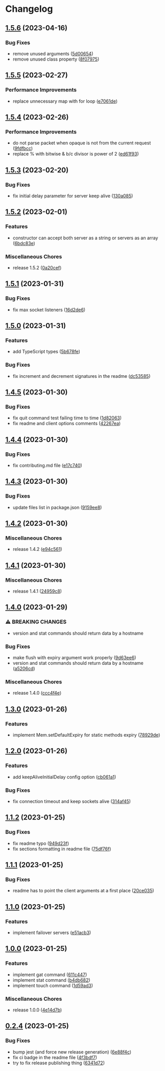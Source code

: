 # Changelog

## [1.5.6](https://github.com/alexzel/iomem/compare/v1.5.5...v1.5.6) (2023-04-16)


### Bug Fixes

* remove unused arguments ([5d00654](https://github.com/alexzel/iomem/commit/5d00654c7048dc78aba6ea35b9c432f9a3fc9e13))
* remove unused class property ([8f07975](https://github.com/alexzel/iomem/commit/8f079758f0081d0568bf520a580c6f86a645b7df))

## [1.5.5](https://github.com/alexzel/iomem/compare/v1.5.4...v1.5.5) (2023-02-27)


### Performance Improvements

* replace unnecessary map with for loop ([e7061de](https://github.com/alexzel/iomem/commit/e7061de89fab937ddf3bbacb5cb0de02c7a0f892))

## [1.5.4](https://github.com/alexzel/iomem/compare/v1.5.3...v1.5.4) (2023-02-26)


### Performance Improvements

* do not parse packet when opaque is not from the current request ([9fdfbcc](https://github.com/alexzel/iomem/commit/9fdfbcce27e171fcaa5ff0fc3f2a691e0972f5c0))
* replace % with bitwise & b/c divisor is power of 2 ([ed61f93](https://github.com/alexzel/iomem/commit/ed61f932c4ace89af6408ec00807fcab871c6ef1))

## [1.5.3](https://github.com/alexzel/iomem/compare/v1.5.2...v1.5.3) (2023-02-20)


### Bug Fixes

* fix initial delay parameter for server keep alive ([130a085](https://github.com/alexzel/iomem/commit/130a085c5ebf6e129fc6d169d22715c7c604222b))

## [1.5.2](https://github.com/alexzel/iomem/compare/v1.5.1...v1.5.2) (2023-02-01)


### Features

* constructor can accept both server as a string or servers as an array ([6bdc83e](https://github.com/alexzel/iomem/commit/6bdc83e78faac127d684ece5d7983ce256490040))


### Miscellaneous Chores

* release 1.5.2 ([0a20cef](https://github.com/alexzel/iomem/commit/0a20cef63eee5b9749f358cb6ead996e19c451aa))

## [1.5.1](https://github.com/alexzel/iomem/compare/v1.5.0...v1.5.1) (2023-01-31)


### Bug Fixes

* fix max socket listeners ([16d2de6](https://github.com/alexzel/iomem/commit/16d2de6245932f8e2e41875b04f8f138750224cb))

## [1.5.0](https://github.com/alexzel/iomem/compare/v1.4.5...v1.5.0) (2023-01-31)


### Features

* add TypeScript types ([5b678fe](https://github.com/alexzel/iomem/commit/5b678fed053905904f5d28154bd952988a05d2d2))


### Bug Fixes

* fix increment and decrement signatures in the readme ([dc53585](https://github.com/alexzel/iomem/commit/dc535854b5f7ac71ce9af09c3d7f4dc1ac0935e6))

## [1.4.5](https://github.com/alexzel/iomem/compare/v1.4.4...v1.4.5) (2023-01-30)


### Bug Fixes

* fix quit command test failing time to time ([1d82063](https://github.com/alexzel/iomem/commit/1d82063ef8a73d8e768a9a7593d578f60f3c8d2f))
* fix readme and client options comments ([42267ea](https://github.com/alexzel/iomem/commit/42267eaa6d38c8894098b278161e1172693ee24f))

## [1.4.4](https://github.com/alexzel/iomem/compare/v1.4.3...v1.4.4) (2023-01-30)


### Bug Fixes

* fix contributing.md file ([e17c740](https://github.com/alexzel/iomem/commit/e17c740dff47c4a6a939a15be6ca29c228471499))

## [1.4.3](https://github.com/alexzel/iomem/compare/v1.4.2...v1.4.3) (2023-01-30)


### Bug Fixes

* update files list in package.json ([9159ee8](https://github.com/alexzel/iomem/commit/9159ee81bed060dd83a592aa4729b17ec2c0edf7))

## [1.4.2](https://github.com/alexzel/iomem/compare/v1.4.1...v1.4.2) (2023-01-30)


### Miscellaneous Chores

* release 1.4.2 ([e94c561](https://github.com/alexzel/iomem/commit/e94c5610c535fec82fe94694121292cced594024))

## [1.4.1](https://github.com/alexzel/iomem/compare/v1.4.0...v1.4.1) (2023-01-30)


### Miscellaneous Chores

* release 1.4.1 ([24959c8](https://github.com/alexzel/iomem/commit/24959c8dd3ec29ebc1acc5d9fee2ef71d0a32a48))

## [1.4.0](https://github.com/alexzel/iomem/compare/v1.3.0...v1.4.0) (2023-01-29)


### ⚠ BREAKING CHANGES

* version and stat commands should return data by a hostname

### Bug Fixes

* make flush with expiry argument work properly ([9d63ee6](https://github.com/alexzel/iomem/commit/9d63ee64eb2592510db509bf337a5bba2a3ad5e2))
* version and stat commands should return data by a hostname ([a5206cd](https://github.com/alexzel/iomem/commit/a5206cd4e87bd4389af68bc682641820372e4d45))


### Miscellaneous Chores

* release 1.4.0 ([ccc4f4e](https://github.com/alexzel/iomem/commit/ccc4f4ef4c8ec735021ae41836c07ec16a09de8c))

## [1.3.0](https://github.com/alexzel/iomem/compare/v1.2.0...v1.3.0) (2023-01-26)


### Features

* implement Mem.setDefaultExpiry for static methods expiry ([78929de](https://github.com/alexzel/iomem/commit/78929de1ea58701e84e81c89eb87dd4bddc9ab5f))

## [1.2.0](https://github.com/alexzel/iomem/compare/v1.1.2...v1.2.0) (2023-01-26)


### Features

* add keepAliveInitialDelay config option ([cb061a1](https://github.com/alexzel/iomem/commit/cb061a19a749c131c0e0668203672f123f6f658e))


### Bug Fixes

* fix connection timeout and keep sockets alive ([314af45](https://github.com/alexzel/iomem/commit/314af456e1e9cbe310103edf0bd8da47c229f63c))

## [1.1.2](https://github.com/alexzel/iomem/compare/v1.1.1...v1.1.2) (2023-01-25)


### Bug Fixes

* fix readme typo ([949d23f](https://github.com/alexzel/iomem/commit/949d23f08f2d743aecd70346b26a42d17a742212))
* fix sections formatting in readme file ([75df76f](https://github.com/alexzel/iomem/commit/75df76f3b8112f0465d3fb40443b7f8934f15d00))

## [1.1.1](https://github.com/alexzel/iomem/compare/v1.1.0...v1.1.1) (2023-01-25)


### Bug Fixes

* readme has to point the client arguments at a first place ([20ce035](https://github.com/alexzel/iomem/commit/20ce035651d0663ad42783eef1cbe17618e80a15))

## [1.1.0](https://github.com/alexzel/iomem/compare/v1.0.0...v1.1.0) (2023-01-25)


### Features

* implement failover servers ([e51acb3](https://github.com/alexzel/iomem/commit/e51acb3459289950470f3f317feb0b150c8badf4))

## [1.0.0](https://github.com/alexzel/iomem/compare/v0.2.4...v1.0.0) (2023-01-25)


### Features

* implement gat command ([611c447](https://github.com/alexzel/iomem/commit/611c447ef95f9678b20cdbb33baae6c8c92b9850))
* implement stat command ([b4db682](https://github.com/alexzel/iomem/commit/b4db682f688f2007dc50d1f9b1df39815a033fcd))
* implement touch command ([1d59ad3](https://github.com/alexzel/iomem/commit/1d59ad3c89cecd761166f5188b1557b1eed4a199))


### Miscellaneous Chores

* release 1.0.0 ([4e14d7b](https://github.com/alexzel/iomem/commit/4e14d7b94021367e0a591c3072d7d0b5fd0e66da))

## [0.2.4](https://github.com/alexzel/iomem/compare/v0.2.3...v0.2.4) (2023-01-25)


### Bug Fixes

* bump jest (and force new release generation) ([6e88f4c](https://github.com/alexzel/iomem/commit/6e88f4c04f0d34617ef85ceb722cd5c74b612c25))
* fix ci badge in the readme file ([4f3bdf7](https://github.com/alexzel/iomem/commit/4f3bdf71b7482d67e40a966c01e9bd126697afef))
* try to fix release publishing thing ([6341d72](https://github.com/alexzel/iomem/commit/6341d7285eae3b5f7b633a549a1e131e06e303b2))
